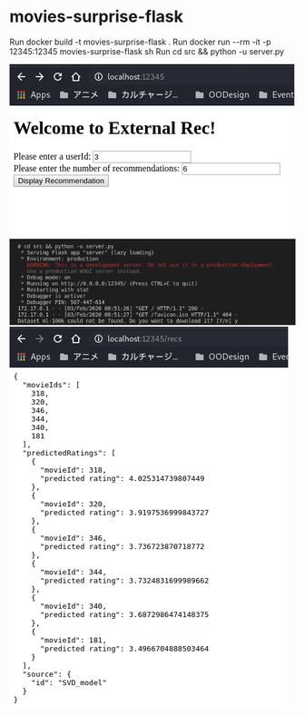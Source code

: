 # movies-surprise-flask

Run docker build -t movies-surprise-flask .
Run docker run --rm -it -p 12345:12345 movies-surprise-flask sh
Run cd src && python -u server.py

![Image-01](01.png)
![Image-02](02.png)
![Image-03](03.png)